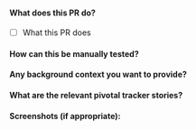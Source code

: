 
#### What does this PR do?

- [ ] What this PR does

#### How can this be manually tested?

#### Any background context you want to provide?

#### What are the relevant pivotal tracker stories?

#### Screenshots (if appropriate):
